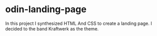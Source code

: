 # odin-landing-page

In this project I synthesized HTML And CSS to create a landing page. I decided to the band Kraftwerk as the theme.
